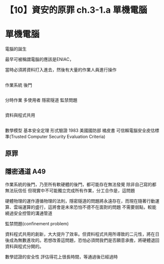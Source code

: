 # 【10】資安的原罪 ch.3-1.a 單機電腦

# 單機電腦

電腦的誕生

最早可被稱謂電腦的應該是ENIAC，

當時必須將資料打入進去，然後有大量的作業人員進行操作

##
作業系統 後門

##
分時作業 多使用者
隱密隧道 
監禁問題

##
資料與程式共用

##
數學模型 基本安全定理
形式驗證
1983 美國國防部 橘皮書
可信賴電腦安全皮估標準(Trusted Computer Security Evaluation Criteria)



## 原罪

## 隱密通道 A49
作業系統的後門，乃至所有軟硬體的後門，都可能存在無法發覺
除非自己寫的都無法玩信任
但現實中不可能獨立完成所有作業，分工合作是，這問題


硬體物理的運作遵循物理的法則，隱密隧道的問題將永遠存在，而現在隨著行動運算、雲端運算的盛行，這將會是未來恐怕不德不在面對的問題
不需要弱點，較能繞過安全控管的溝通管道
 
 監禁問題(confinement problem)


資料程式共用的創新，大大提升了效率。但資料程式共用所導致的二元性，將在日後成為無數進攻的。若想改善這問題，恐怕必須問我們是否願意承擔，將硬體退回資料與程式分開的。


數學認證的安全性
評估得花上很長時間，等通過後已經過時